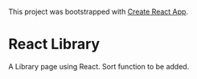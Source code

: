 This project was bootstrapped with [Create React App](https://github.com/facebook/create-react-app).

React Library
================================================
A Library page using React. Sort function to be added.
